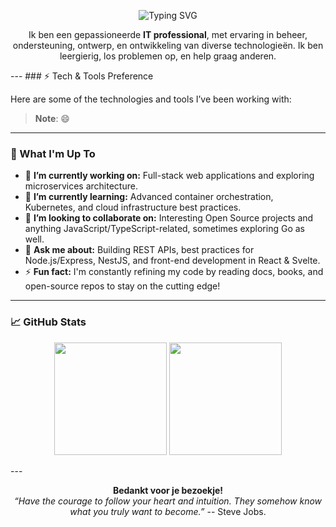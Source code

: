 <!-- Banner or Typing SVG -->
<p align="center">
  <img src="https://readme-typing-svg.herokuapp.com?size=24&color=458588&center=true&vCenter=true&width=600&lines=Hallo,+Ik+ben+Andre+Stoop!;ICT+Professional;Open+Source+Liefhebber;Altijd+Nieuwe+Dingen+Leren" alt="Typing SVG" />
</p>
<!-- Introduction -->
<p align="center">
  Ik ben een gepassioneerde <strong>IT professional</strong>, met ervaring in beheer, ondersteuning, ontwerp, en ontwikkeling van diverse technologieën. Ik ben leergierig, los problemen op, en help graag anderen.
</p>
---
### ⚡ Tech & Tools Preference

Here are some of the technologies and tools I’ve been working with:

> **Note**: 😄
---
### 🚀 What I'm Up To

- 🔭 **I’m currently working on:** Full-stack web applications and exploring microservices architecture.
- 🌱 **I’m currently learning:** Advanced container orchestration, Kubernetes, and cloud infrastructure best practices.
- 👯 **I’m looking to collaborate on:** Interesting Open Source projects and anything JavaScript/TypeScript-related, sometimes exploring Go as well.
- 💬 **Ask me about:** Building REST APIs, best practices for Node.js/Express, NestJS, and front-end development in React & Svelte.
- ⚡ **Fun fact:** I'm constantly refining my code by reading docs, books, and open-source repos to stay on the cutting edge!
---
### 📈 GitHub Stats
<p align="center">
  <img src="https://github-readme-stats.vercel.app/api?username=ustoopia&show_icons=true&theme=gruvbox" height="180em" />
  <img src="https://github-readme-stats.vercel.app/api/top-langs/?username=ustoopia&layout=compact&theme=gruvbox" height="180em" />
</p>
---
<p align="center">
  <strong>Bedankt voor je bezoekje!</strong><br>
  <em>“Have the courage to follow your heart and intuition. They somehow know what you truly want to become.”</em> -- Steve Jobs.
</p>

